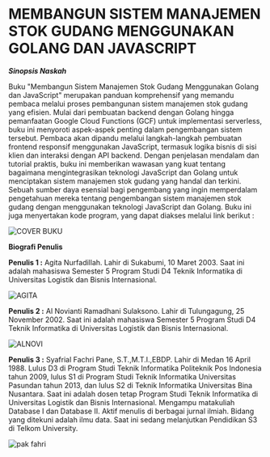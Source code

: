 # MEMBANGUN SISTEM MANAJEMEN STOK GUDANG MENGGUNAKAN GOLANG DAN JAVASCRIPT

**_Sinopsis Naskah_**

Buku "Membangun Sistem Manajemen Stok Gudang Menggunakan Golang dan JavaScript" merupakan panduan komprehensif yang memandu pembaca melalui proses pembangunan sistem manajemen stok gudang yang efisien. Mulai dari pembuatan backend dengan Golang hingga pemanfaatan Google Cloud Functions (GCF) untuk implementasi serverless, buku ini menyoroti aspek-aspek penting dalam pengembangan sistem tersebut. Pembaca akan dipandu melalui langkah-langkah pembuatan frontend responsif menggunakan JavaScript, termasuk logika bisnis di sisi klien dan interaksi dengan API backend. Dengan penjelasan mendalam dan tutorial praktis, buku ini memberikan wawasan yang kuat tentang bagaimana mengintegrasikan teknologi JavaScript dan Golang untuk menciptakan sistem manajemen stok gudang yang handal dan terkini. Sebuah sumber daya esensial bagi pengembang yang ingin memperdalam pengetahuan mereka tentang pengembangan sistem manajemen stok gudang dengan menggunakan teknologi JavaScript dan Golang. Buku ini juga menyertakan kode program, yang dapat diakses melalui link berikut :

![COVER BUKU](https://github.com/warehousemanagement88/bukpedp3_stocksynergy/assets/147298795/279c82b0-880d-4d5f-b4ed-d47f71916c36)

**Biografi Penulis**

**Penulis 1 :** Agita Nurfadillah. Lahir di Sukabumi, 10 Maret 2003. Saat ini adalah mahasiswa Semester 5 Program Studi D4 Teknik Informatika di Universitas Logistik dan Bisnis Internasional.

![AGITA](https://github.com/warehousemanagement88/bukpedp3_stocksynergy/assets/147298795/f9e1a49b-f9b5-48ef-bf94-e9f78b3407cd)

**Penulis 2 :** Al Novianti Ramadhani Sulaksono. Lahir di Tulungagung, 25 November 2002. Saat ini adalah mahasiswa Semester 5 Program Studi D4 Teknik Informatika di Universitas Logistik dan Bisnis Internasional.

![ALNOVI](https://github.com/warehousemanagement88/bukpedp3_stocksynergy/assets/147298795/7acb06f2-70cf-4ce1-8fc4-a7960e9f2878)

**Penulis 3 :** Syafrial Fachri Pane, S.T.,M.T.I.,EBDP. Lahir di Medan 16 April 1988. Lulus D3 di Program Studi Teknik Informatika Politeknik Pos Indonesia tahun 2009, lulus S1 di Program Studi Teknik Informatika Universitas Pasundan tahun 2013, dan lulus S2 di Teknik Informatika Universitas Bina Nusantara. Saat ini adalah dosen tetap Program Studi Teknik Informatika di Universitas Logistik dan Bisnis Internasional. Mengampu matakuliah Database I dan Database II. Aktif menulis di berbagai jurnal ilmiah. Bidang yang ditekuni adalah ilmu data. Saat ini sedang melanjutkan Pendidikan S3 di Telkom University.

![pak fahri](https://github.com/warehousemanagement88/bukpedp3_stocksynergy/assets/147298795/ac3ad14a-49d2-4361-adfd-cb304ff9b523)
